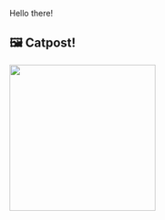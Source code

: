 Hello there!



## 🖼️ Catpost!

<sub>
    <img src="https://cdn2.thecatapi.com/images/J8fIsIq47.jpg" height="256">
</sub>

